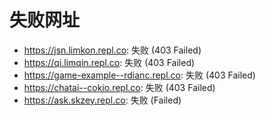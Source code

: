 # 失败网址
- https://jsn.limkon.repl.co: 失败 (403
Failed)
- https://qi.limqin.repl.co: 失败 (403
Failed)
- https://game-example--rdianc.repl.co: 失败 (403
Failed)
- https://chatai--cokio.repl.co: 失败 (403
Failed)
- https://ask.skzey.repl.co: 失败 (Failed)
